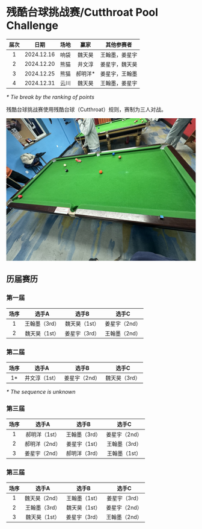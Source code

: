# 残酷台球挑战赛/Cutthroat Pool Challenge

| 届次 | 日期       | 场地    | 赢家   | 其他参赛者    |
| :--: | :--------: | :----: | :---: | :-----------: |
| 1    | 2024.12.16 | 响袋   | 魏天昊 | 王翰墨，姜星宇 |
| 2    | 2024.12.20 | 熊猫   | 井文淳 | 姜星宇，魏天昊 |
| 3    | 2024.12.25 | 熊猫   | 郝明洋\* | 姜星宇，王翰墨 |
| 4    | 2024.12.31 | 云川   | 魏天昊 | 王翰墨，姜星宇 |

*\* Tie break by the ranking of points*

残酷台球挑战赛使用残酷台球（Cutthroat）规则，赛制为三人对战。

![](./img/cutthroat_pool_challenge.jpg)

## 历届赛历

### 第一届

| 场序 | 选手A        | 选手B       | 选手C       |
| :--: | :---------: | :---------: | :---------: |
| 1    | 王翰墨（3rd） | 魏天昊（1st） | 姜星宇（2nd） |
| 2    | 魏天昊（1st） | 姜星宇（3rd） | 王翰墨（2nd） |

### 第二届

| 场序 | 选手A        | 选手B       | 选手C       |
| :--: | :---------: | :---------: | :---------: |
| 1\*  | 井文淳（1st） | 姜星宇（2nd） | 魏天昊（3rd） |

*\* The sequence is unknown*

### 第三届

| 场序 | 选手A        | 选手B       | 选手C       |
| :--: | :---------: | :---------: | :---------: |
| 1    | 郝明洋（1st） | 王翰墨（3rd） | 姜星宇（2nd） |
| 2    | 郝明洋（2nd） | 姜星宇（1st） | 王翰墨（3rd） |
| 3    | 姜星宇（2nd） | 郝明洋（3rd） | 王翰墨（1st） |

### 第三届

| 场序 | 选手A        | 选手B       | 选手C       |
| :--: | :---------: | :---------: | :---------: |
| 1    | 魏天昊（2nd） | 王翰墨（1st） | 姜星宇（3rd） |
| 2    | 王翰墨（3rd） | 魏天昊（1st） | 姜星宇（2nd） |
| 3    | 魏天昊（1st） | 姜星宇（3rd） | 王翰墨（2nd） |
